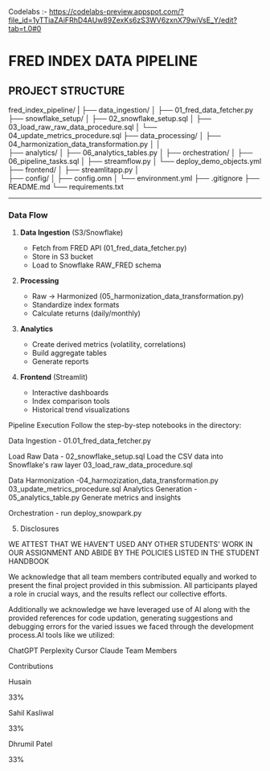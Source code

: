 Codelabs :- https://codelabs-preview.appspot.com/?file_id=1yTTiaZAiFRhD4AUw89ZexKs6zS3WV6zxnX79wiVsE_Y/edit?tab=t.0#0

# FRED INDEX DATA PIPELINE

## PROJECT STRUCTURE
fred_index_pipeline/
|
├── data_ingestion/
│   ├── 01_fred_data_fetcher.py 
├── snowflake_setup/
│   ├── 02_snowflake_setup.sql
│   ├── 03_load_raw_raw_data_procedure.sql
│   └── 04_update_metrics_procedure.sql
├── data_processing/
│   ├── 04_harmonization_data_transformation.py
│ 
│   
├── analytics/
│   ├── 06_analytics_tables.py
│ 
├── orchestration/
│   ├── 06_pipeline_tasks.sql
│   ├── streamflow.py
│   └── deploy_demo_objects.yml
├── frontend/
│   ├── streamlitapp.py
│   
├── config/
│   ├── config.omn
│   └── environment.yml
├── .gitignore
├── README.md
└── requirements.txt

---

### Data Flow
1. **Data Ingestion** (S3/Snowflake)
   - Fetch from FRED API (01_fred_data_fetcher.py)
   - Store in S3 bucket
   - Load to Snowflake RAW_FRED schema

2. **Processing**
   - Raw → Harmonized (05_harmonization_data_transformation.py)
   - Standardize index formats
   - Calculate returns (daily/monthly)

3. **Analytics**
   - Create derived metrics (volatility, correlations)
   - Build aggregate tables
   - Generate reports

4. **Frontend** (Streamlit)
   - Interactive dashboards
   - Index comparison tools
   - Historical trend visualizations

Pipeline Execution
Follow the step-by-step notebooks in the directory:

Data Ingestion - 01.01_fred_data_fetcher.py

Load Raw Data - 02_snowflake_setup.sql Load the CSV data into Snowflake's raw layer
                03_load_raw_data_procedure.sql

Data Harmonization -04_harmozization_data_transformation.py
                     03_update_metrics_procedure.sql
Analytics Generation - 05_analytics_table.py Generate metrics and insights

Orchestration - run deploy_snowpark.py

5. Disclosures

WE ATTEST THAT WE HAVEN'T USED ANY OTHER STUDENTS' WORK IN OUR ASSIGNMENT AND ABIDE BY THE POLICIES LISTED IN THE STUDENT HANDBOOK

We acknowledge that all team members contributed equally and worked to present the final project provided in this submission. All participants played a role in crucial ways, and the results reflect our collective efforts.

Additionally we acknowledge we have leveraged use of AI along with the provided references for code updation, generating suggestions and debugging errors for the varied issues we faced through the development process.AI tools like we utilized:

ChatGPT
Perplexity
Cursor
Claude
Team Members

Contributions

Husain

33%

Sahil Kasliwal

33%

Dhrumil Patel

33%

